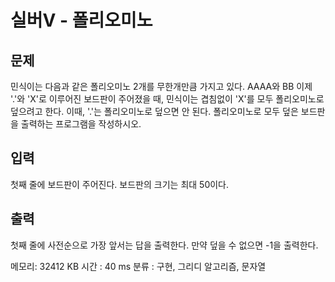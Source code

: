 # 실버V - 폴리오미노

## 문제
민식이는 다음과 같은 폴리오미노 2개를 무한개만큼 가지고 있다. AAAA와 BB
이제 '.'와 'X'로 이루어진 보드판이 주어졌을 때, 민식이는 겹침없이 'X'를 모두 폴리오미노로 덮으려고 한다. 이때, '.'는 폴리오미노로 덮으면 안 된다.
폴리오미노로 모두 덮은 보드판을 출력하는 프로그램을 작성하시오.

## 입력
첫째 줄에 보드판이 주어진다. 보드판의 크기는 최대 50이다.

## 출력 
첫째 줄에 사전순으로 가장 앞서는 답을 출력한다. 만약 덮을 수 없으면 -1을 출력한다.

메모리: 32412 KB
시간 : 40 ms
분류 : 구현, 그리디 알고리즘, 문자열